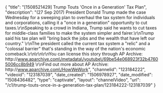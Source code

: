 {
    "title": "[1508521429] Trump Touts 'Once in a Generation' Tax Plan",
    "description": "(27 Sep 2017) President Donald Trump made the case Wednesday for a sweeping plan to overhaul the tax system for individuals and corporations, calling it a \"once in a generation\" opportunity to cut taxes.\r\nSpeaking to a crowd in Indiana, Trump said he wants to cut taxes for middle-class families to make the system simpler and fairer.\r\nTrump said his tax plan will \"bring back the jobs and the wealth that have left our country.\" \r\nThe president called the current tax system a \"relic\" and a \"colossal barrier\" that's standing in the way of the nation's economic comeback.\r\n\r\n\r\nYou can license this story through AP Archive: http:\/\/www.aparchive.com\/metadata\/youtube\/69be54e068923f32b47605006cc8b949 \r\nFind out more about AP Archive: http:\/\/www.aparchive.com\/HowWeWork",
    "channelid": "123184222",
    "videoid": "123187039",
    "date_created": "1506978927",
    "date_modified": "1508436482",
    "type": "captivate",
    "layout": "channelVideo",
    "url": "\/c1\/trump-touts-once-in-a-generation-tax-plan\/123184222-123187039"
}